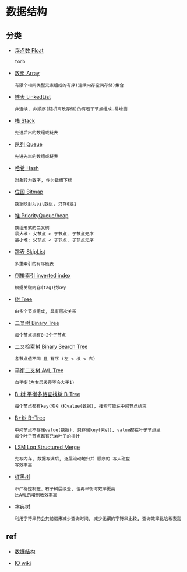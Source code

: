 # 数据结构

## 分类

- [浮点数 Float](float.md)

      todo

- [数组 Array](ds-array.md)  

      有限个相同类型元素组成的有序(连续内存空间存储)集合

- [链表 LinkedList](ds-linkedlist.md)  

      非连续, 非顺序(随机离散存储)的有若干节点组成.易增删

- [栈 Stack](ds-stack.md)  

      先进后出的数组或链表

- [队列 Queue](ds-queue.md)

      先进先出的数组或链表

- [哈希 Hash](ds-hash.md)

      对象转为数字, 作为数组下标

- [位图 Bitmap](ds-bitmap.md)

      数据映射为bit数组, 只存0或1

- [堆 PriorityQueue/heap](ds-heap.md)

      数组形式的二叉树
      最大堆: 父节点 > 子节点, 子节点无序
      最小堆: 父节点 < 子节点, 子节点无序

- [跳表 SkipList](ds-skiplist.md)

      多重索引的有序链表

- [倒排索引 inverted index](ds-inverted-index.md)

      根据关键内容(tag)找key

- [树 Tree](ds-tree.md)

      由多个节点组成, 具有层次关系

- [二叉树 Binary Tree](ds-binary-tree.md)

      每个节点拥有0~2个子节点

- [二叉检索树 Binary Search Tree](ds-binary-search-tree.md)

      各节点值不同 且 有序 (左 < 根 < 右)

- [平衡二叉树 AVL Tree](ds-AVL-tree.md)

      自平衡(左右层级差不会大于1)

- [B-树 平衡多路查找树 B-Tree](ds-b-tree.md)

      每个节点都有key(索引)和value(数据), 搜索可能在中间节点结束

- [B+树 B+Tree](ds-b+tree.md)

      中间节点不存储value(数据), 只存储key(索引), value都在叶子节点里
      每个叶子节点都有兄弟叶子的指针

- [LSM Log Structured Merge](ds-LSM.md)

      先写内存, 数据写满后, 逐层滚动地归并 顺序的 写入磁盘
      写效率高

- [红黑树](ds-rbtree.md)  

      不严格控制左、右子树层级差, 但再平衡时效率更高
      比AVL的增删改效率高

- [字典树](trie-tree.md)

      利用字符串的公共前缀来减少查询时间, 减少无谓的字符串比较, 查询效率比哈希表高

## ref

- [数据结构](ref/data-struct.md)

- [IO wiki](https://oi-wiki.org/ds/)
